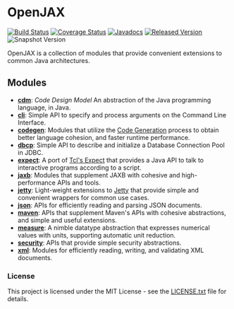# OpenJAX

[![Build Status](https://travis-ci.org/openjax/openjax.svg?1)](https://travis-ci.org/openjax/openjax)
[![Coverage Status](https://coveralls.io/repos/github/openjax/openjax/badge.svg?1)](https://coveralls.io/github/openjax/openjax)
[![Javadocs](https://www.javadoc.io/badge/org.openjax/openjax.svg?1)](https://www.javadoc.io/doc/org.openjax/openjax)
[![Released Version](https://img.shields.io/maven-central/v/org.openjax/openjax.svg?1)](https://mvnrepository.com/artifact/org.openjax/openjax)
![Snapshot Version](https://img.shields.io/nexus/s/org.openjax/openjax?label=maven-snapshot&server=https%3A%2F%2Foss.sonatype.org)

OpenJAX is a collection of modules that provide convenient extensions to common Java architectures.

## Modules

* **[cdm][cdm]**: _Code Design Model_ An abstraction of the Java programming language, in Java.
* **[cli][cli]**: Simple API to specify and process arguments on the Command Line Interface.
* **[codegen][codegen]**: Modules that utilize the [Code Generation][codegen2] process to obtain better language cohesion, and faster runtime performance.
* **[dbcp][dbcp]**: Simple API to describe and initialize a Database Connection Pool in JDBC.
* **[expect][expect]**: A port of [Tcl's Expect][expect2] that provides a Java API to talk to interactive programs according to a script.
* **[jaxb][jaxb]**: Modules that supplement JAXB with cohesive and high-performance APIs and tools.
* **[jetty][jetty]**: Light-weight extensions to [Jetty][jetty2] that provide simple and convenient wrappers for common use cases.
* **[json][json]**: APIs for efficiently reading and parsing JSON documents.
* **[maven][maven]**: APIs that supplement Maven's APIs with cohesive abstractions, and simple and useful extensions.
* **[measure][measure]**: A nimble datatype abstraction that expresses numerical values with units, supporting automatic unit reduction.
* **[security][security]**: APIs that provide simple security abstractions.
* **[xml][xml]**: Modules for efficiently reading, writing, and validating XML documents.

### License

This project is licensed under the MIT License - see the [LICENSE.txt](LICENSE.txt) file for details.

[cdm]: /../../../../openjax/cdm
[cli]: /../../../../openjax/cli
[codegen]: /../../../../openjax/codegen
[dbcp]: /../../../../openjax/dbcp
[expect]: /../../../../openjax/expect
[jaxb]: /../../../../openjax/jaxb
[jetty]: /../../../../openjax/jetty
[json]: /../../../../openjax/json
[maven]: /../../../../openjax/maven
[measure]: /../../../../openjax/measure
[security]: /../../../../openjax/security
[xml]: /../../../../openjax/xml

[codegen2]: https://en.wikipedia.org/wiki/Code_generation_(compiler)
[expect2]: https://en.wikipedia.org/wiki/Expect
[jetty2]: https://www.eclipse.org/jetty/